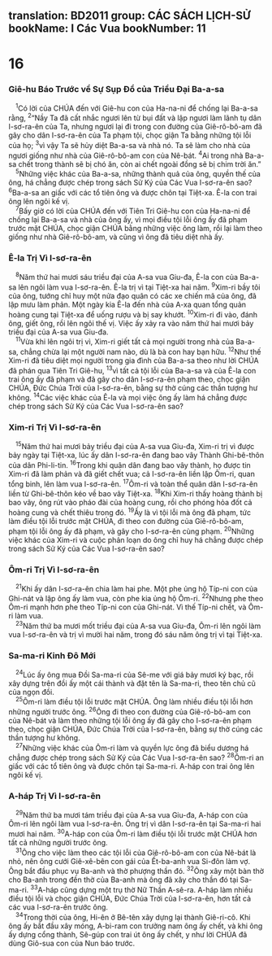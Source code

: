 translation: BD2011
group: CÁC SÁCH LỊCH-SỬ
bookName: I Các Vua 
bookNumber: 11
-------

<div class="title"><h1>16</h1><h3>Giê-hu Báo Trước về Sự Sụp Ðổ của Triều Ðại Ba-a-sa</h3></div>
<span class="verse 1vua_16_1"> <sup>1</sup>Có lời của CHÚA đến với Giê-hu con của Ha-na-ni để chống lại Ba-a-sa rằng, </span>
<span class="verse 1vua_16_2"><sup>2</sup>“Nầy Ta đã cất nhắc ngươi lên từ bụi đất và lập ngươi làm lãnh tụ dân I-sơ-ra-ên của Ta, nhưng ngươi lại đi trong con đường của Giê-rô-bô-am đã gây cho dân I-sơ-ra-ên của Ta phạm tội, chọc giận Ta bằng những tội lỗi của họ; </span>
<span class="verse 1vua_16_3"><sup>3</sup>vì vậy Ta sẽ hủy diệt Ba-a-sa và nhà nó. Ta sẽ làm cho nhà của ngươi giống như nhà của Giê-rô-bô-am con của Nê-bát. </span>
<span class="verse 1vua_16_4"><sup>4</sup>Ai trong nhà Ba-a-sa chết trong thành sẽ bị chó ăn, còn ai chết ngoài đồng sẽ bị chim trời ăn.”<br/></span>
<span class="verse 1vua_16_5"> <sup>5</sup>Những việc khác của Ba-a-sa, những thành quả của ông, quyền thế của ông, há chẳng được chép trong sách Sử Ký của Các Vua I-sơ-ra-ên sao? </span>
<span class="verse 1vua_16_6"><sup>6</sup>Ba-a-sa an giấc với các tổ tiên ông và được chôn tại Tiệt-xa. Ê-la con trai ông lên ngôi kế vị.<br/></span>
<span class="verse 1vua_16_7"> <sup>7</sup>Bấy giờ có lời của CHÚA đến với Tiên Tri Giê-hu con của Ha-na-ni để chống lại Ba-a-sa và nhà của ông ấy, vì mọi điều tội lỗi ông ấy đã phạm trước mặt CHÚA, chọc giận CHÚA bằng những việc ông làm, rồi lại làm theo giống như nhà Giê-rô-bô-am, và cũng vì ông đã tiêu diệt nhà ấy.<br/></span>
<div class="title"><h3>Ê-la Trị Vì I-sơ-ra-ên</h3></div>
<span class="verse 1vua_16_8"> <sup>8</sup>Năm thứ hai mươi sáu triều đại của A-sa vua Giu-đa, Ê-la con của Ba-a-sa lên ngôi làm vua I-sơ-ra-ên. Ê-la trị vì tại Tiệt-xa hai năm. </span>
<span class="verse 1vua_16_9"><sup>9</sup>Xim-ri bầy tôi của ông, tướng chỉ huy một nửa đạo quân có các xe chiến mã của ông, đã lập mưu làm phản. Một ngày kia Ê-la đến nhà của A-xa quan tổng quản hoàng cung tại Tiệt-xa để uống rượu và bị say khướt. </span>
<span class="verse 1vua_16_10"><sup>10</sup>Xim-ri đi vào, đánh ông, giết ông, rồi lên ngôi thế vị. Việc ấy xảy ra vào năm thứ hai mươi bảy triều đại của A-sa vua Giu-đa.<br/></span>
<span class="verse 1vua_16_11"> <sup>11</sup>Vừa khi lên ngôi trị vì, Xim-ri giết tất cả mọi người trong nhà của Ba-a-sa, chẳng chừa lại một người nam nào, dù là bà con hay bạn hữu. </span>
<span class="verse 1vua_16_12"><sup>12</sup>Như thế Xim-ri đã tiêu diệt mọi người trong gia đình của Ba-a-sa theo như lời CHÚA đã phán qua Tiên Tri Giê-hu, </span>
<span class="verse 1vua_16_13"><sup>13</sup>vì tất cả tội lỗi của Ba-a-sa và của Ê-la con trai ông ấy đã phạm và đã gây cho dân I-sơ-ra-ên phạm theo, chọc giận CHÚA, Ðức Chúa Trời của I-sơ-ra-ên, bằng sự thờ cúng các thần tượng hư không. </span>
<span class="verse 1vua_16_14"><sup>14</sup>Các việc khác của Ê-la và mọi việc ông ấy làm há chẳng được chép trong sách Sử Ký của Các Vua I-sơ-ra-ên sao?<br/></span>
<div class="title"><h3>Xim-ri Trị Vì I-sơ-ra-ên</h3></div>
<span class="verse 1vua_16_15"> <sup>15</sup>Năm thứ hai mươi bảy triều đại của A-sa vua Giu-đa, Xim-ri trị vì được bảy ngày tại Tiệt-xa, lúc ấy dân I-sơ-ra-ên đang bao vây Thành Ghi-bê-thôn của dân Phi-li-tin. </span>
<span class="verse 1vua_16_16"><sup>16</sup>Trong khi quân dân đang bao vây thành, họ được tin Xim-ri đã làm phản và đã giết chết vua; cả I-sơ-ra-ên liền lập Ôm-ri, quan tổng binh, lên làm vua I-sơ-ra-ên. </span>
<span class="verse 1vua_16_17"><sup>17</sup>Ôm-ri và toàn thể quân dân I-sơ-ra-ên liền từ Ghi-bê-thôn kéo về bao vây Tiệt-xa. </span>
<span class="verse 1vua_16_18"><sup>18</sup>Khi Xim-ri thấy hoàng thành bị bao vây, ông rút vào pháo đài của hoàng cung, rồi cho phóng hỏa đốt cả hoàng cung và chết thiêu trong đó. </span>
<span class="verse 1vua_16_19"><sup>19</sup>Ấy là vì tội lỗi mà ông đã phạm, tức làm điều tội lỗi trước mặt CHÚA, đi theo con đường của Giê-rô-bô-am, phạm tội lỗi ông ấy đã phạm, và gây cho I-sơ-ra-ên cùng phạm. </span>
<span class="verse 1vua_16_20"><sup>20</sup>Những việc khác của Xim-ri và cuộc phản loạn do ông chỉ huy há chẳng được chép trong sách Sử Ký của Các Vua I-sơ-ra-ên sao?<br/></span>
<div class="title"><h3>Ôm-ri Trị Vì I-sơ-ra-ên</h3></div>
<span class="verse 1vua_16_21"> <sup>21</sup>Khi ấy dân I-sơ-ra-ên chia làm hai phe. Một phe ủng hộ Típ-ni con của Ghi-nát và lập ông ấy làm vua, còn phe kia ủng hộ Ôm-ri. </span>
<span class="verse 1vua_16_22"><sup>22</sup>Nhưng phe theo Ôm-ri mạnh hơn phe theo Típ-ni con của Ghi-nát. Vì thế Típ-ni chết, và Ôm-ri làm vua.<br/></span>
<span class="verse 1vua_16_23"> <sup>23</sup>Năm thứ ba mươi mốt triều đại của A-sa vua Giu-đa, Ôm-ri lên ngôi làm vua I-sơ-ra-ên và trị vì mười hai năm, trong đó sáu năm ông trị vì tại Tiệt-xa.<br/></span>
<div class="title"><h3>Sa-ma-ri Kinh Ðô Mới</h3></div>
<span class="verse 1vua_16_24"> <sup>24</sup>Lúc ấy ông mua Ðồi Sa-ma-ri của Sê-me với giá bảy mươi ký bạc, rồi xây dựng trên đồi ấy một cái thành và đặt tên là Sa-ma-ri, theo tên chủ cũ của ngọn đồi.<br/></span>
<span class="verse 1vua_16_25"> <sup>25</sup>Ôm-ri làm điều tội lỗi trước mặt CHÚA. Ông làm nhiều điều tội lỗi hơn những người trước ông. </span>
<span class="verse 1vua_16_26"><sup>26</sup>Ông đi theo con đường của Giê-rô-bô-am con của Nê-bát và làm theo những tội lỗi ông ấy đã gây cho I-sơ-ra-ên phạm theo, chọc giận CHÚA, Ðức Chúa Trời của I-sơ-ra-ên, bằng sự thờ cúng các thần tượng hư không.<br/></span>
<span class="verse 1vua_16_27"> <sup>27</sup>Những việc khác của Ôm-ri làm và quyền lực ông đã biểu dương há chẳng được chép trong sách Sử Ký của Các Vua I-sơ-ra-ên sao? </span>
<span class="verse 1vua_16_28"><sup>28</sup>Ôm-ri an giấc với các tổ tiên ông và được chôn tại Sa-ma-ri. A-háp con trai ông lên ngôi kế vị.<br/></span>
<div class="title"><h3>A-háp Trị Vì I-sơ-ra-ên</h3></div>
<span class="verse 1vua_16_29"> <sup>29</sup>Năm thứ ba mươi tám triều đại của A-sa vua Giu-đa, A-háp con của Ôm-ri lên ngôi làm vua I-sơ-ra-ên. Ông trị vì dân I-sơ-ra-ên tại Sa-ma-ri hai mươi hai năm. </span>
<span class="verse 1vua_16_30"><sup>30</sup>A-háp con của Ôm-ri làm điều tội lỗi trước mặt CHÚA hơn tất cả những người trước ông.<br/></span>
<span class="verse 1vua_16_31"> <sup>31</sup>Ông cho việc làm theo các tội lỗi của Giê-rô-bô-am con của Nê-bát là nhỏ, nên ông cưới Giê-xê-bên con gái của Ết-ba-anh vua Si-đôn làm vợ. Ông bắt đầu phục vụ Ba-anh và thờ phượng thần đó. </span>
<span class="verse 1vua_16_32"><sup>32</sup>Ông xây một bàn thờ cho Ba-anh trong đền thờ của Ba-anh mà ông đã xây cho thần đó tại Sa-ma-ri. </span>
<span class="verse 1vua_16_33"><sup>33</sup>A-háp cũng dựng một trụ thờ Nữ Thần A-sê-ra. A-háp làm nhiều điều tội lỗi và chọc giận CHÚA, Ðức Chúa Trời của I-sơ-ra-ên, hơn tất cả các vua I-sơ-ra-ên trước ông.<br/></span>
<span class="verse 1vua_16_34"> <sup>34</sup>Trong thời của ông, Hi-ên ở Bê-tên xây dựng lại thành Giê-ri-cô. Khi ông ấy bắt đầu xây móng, A-bi-ram con trưởng nam ông ấy chết, và khi ông ấy dựng cổng thành, Sê-gúp con trai út ông ấy chết, y như lời CHÚA đã dùng Giô-sua con của Nun báo trước. <br/></span>
